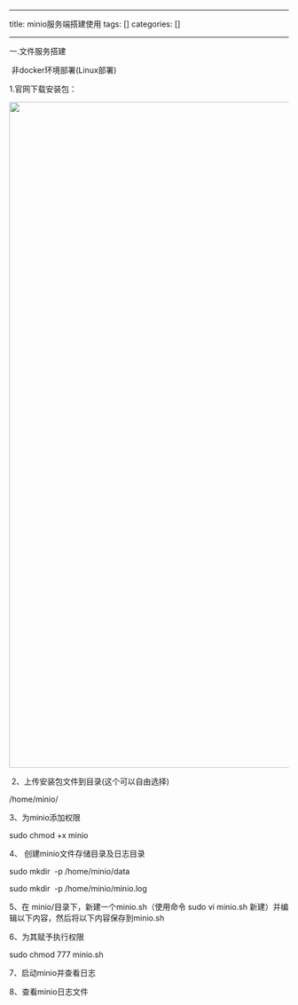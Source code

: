 
--- 
title:  minio服务端搭建使用 
tags: []
categories: [] 

---
一.文件服务搭建

 非docker环境部署(Linux部署)

1.官网下载安装包：

<img alt="" height="1200" src="https://img-blog.csdnimg.cn/direct/54622ebde846481a9294d56b7d5339c1.png" width="1200">

 2、上传安装包文件到目录(这个可以自由选择)

/home/minio/

3、为minio添加权限

sudo chmod +x minio

4、 创建minio文件存储目录及日志目录

sudo mkdir  -p /home/minio/data

sudo mkdir  -p /home/minio/minio.log

5、在 minio/目录下，新建一个minio.sh（使用命令 sudo vi minio.sh 新建）并编辑以下内容，然后将以下内容保存到minio.sh

6、为其赋予执行权限

sudo chmod 777 minio.sh

7、启动minio并查看日志

8、查看minio日志文件
